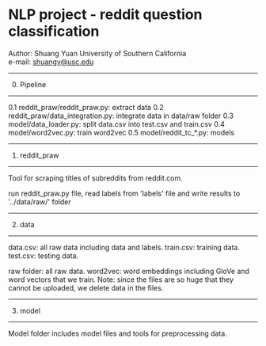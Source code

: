 # NLP project - reddit question classification
Author: Shuang Yuan 
University of Southern California  
e-mail: shuangy@usc.edu  

----------------
0. Pipeline
----------------
0.1 reddit_praw/reddit_praw.py: extract data
0.2 reddit_praw/data_integration.py: integrate data in data/raw folder
0.3 model/data_loader.py: split data.csv into test.csv and train.csv
0.4 model/word2vec.py: train word2vec
0.5 model/reddit_tc_*.py: models

----------------
1. reddit_praw
----------------
Tool for scraping titles of subreddits from reddit.com.

run reddit_praw.py file, read labels from 'labels' file and write results to '../data/raw/' folder

----------------
2. data
----------------
data.csv: all raw data including data and labels.
train.csv: training data.
test.csv: testing data.

raw folder: all raw data.
word2vec: word embeddings including GloVe and word vectors that we train. Note: since the files are so huge 
		  that they cannot be uploaded, we delete data in the files. 

----------------
3. model
----------------
Model folder includes model files and tools for preprocessing data.
